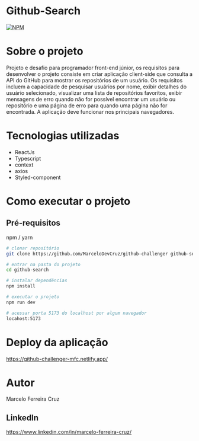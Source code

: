 # Github-Search

[![NPM](https://img.shields.io/npm/l/react)](https://github.com/MarceloDevCruz/github-challenger/blob/master/LICENCE)

# Sobre o projeto

Projeto e desafio para programador front-end júnior, os requisitos para desenvolver o projeto consiste em criar aplicação client-side que consulta a API do GitHub para mostrar os repositórios de um usuário. Os requisitos incluem a capacidade de pesquisar usuários por nome, exibir detalhes do usuário selecionado, visualizar uma lista de repositórios favoritos, exibir mensagens de erro quando não for possível encontrar um usuário ou repositório e uma página de erro para quando uma página não for encontrada. A aplicação deve funcionar nos principais navegadores.

# Tecnologias utilizadas

- ReactJs
- Typescript
- context
- axios
- Styled-component

# Como executar o projeto

## Pré-requisitos

npm / yarn

```bash
# clonar repositório
git clone https://github.com/MarceloDevCruz/github-challenger github-search

# entrar na pasta do projeto
cd github-search

# instalar dependências
npm install

# executar o projeto
npm run dev

# acessar porta 5173 do localhost por algum navegador
locahost:5173
```

# Deploy da aplicação

https://github-challenger-mfc.netlify.app/

# Autor

Marcelo Ferreira Cruz

## LinkedIn

https://www.linkedin.com/in/marcelo-ferreira-cruz/
